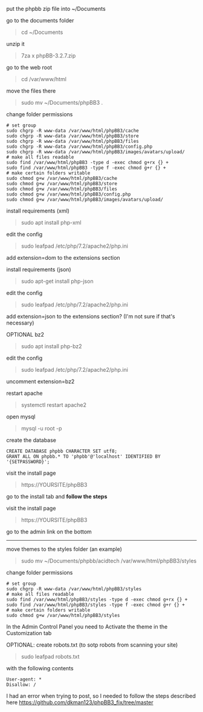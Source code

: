put the phpbb zip file into ~/Documents

go to the documents folder
> cd ~/Documents

unzip it
> 7za x phpBB-3.2.7.zip

go to the web root
> cd /var/www/html

move the files there
> sudo mv ~/Documents/phpBB3 .

change folder permissions
```
# set group
sudo chgrp -R www-data /var/www/html/phpBB3/cache
sudo chgrp -R www-data /var/www/html/phpBB3/store
sudo chgrp -R www-data /var/www/html/phpBB3/files
sudo chgrp -R www-data /var/www/html/phpBB3/config.php
sudo chgrp -R www-data /var/www/html/phpBB3/images/avatars/upload/
# make all files readable
sudo find /var/www/html/phpBB3 -type d -exec chmod g+rx {} +
sudo find /var/www/html/phpBB3 -type f -exec chmod g+r {} +
# make certain folders writable
sudo chmod g+w /var/www/html/phpBB3/cache
sudo chmod g+w /var/www/html/phpBB3/store
sudo chmod g+w /var/www/html/phpBB3/files
sudo chmod g+w /var/www/html/phpBB3/config.php
sudo chmod g+w /var/www/html/phpBB3/images/avatars/upload/
```

install requirements (xml)
> sudo apt install php-xml

edit the config
> sudo leafpad /etc/php/7.2/apache2/php.ini

add extension=dom to the extensions section

install requirements (json)
> sudo apt-get install php-json

edit the config
> sudo leafpad /etc/php/7.2/apache2/php.ini

add extension=json to the extensions section? (I'm not sure if that's necessary)

OPTIONAL bz2
> sudo apt install php-bz2

edit the config
> sudo leafpad /etc/php/7.2/apache2/php.ini

uncomment extension=bz2

restart apache
> systemctl restart apache2

open mysql
> mysql -u root -p

create the database
```
CREATE DATABASE phpbb CHARACTER SET utf8;
GRANT ALL ON phpbb.* TO 'phpbb'@'localhost' IDENTIFIED BY '{SETPASSWORD}';
```

visit the install page
> https://YOURSITE/phpBB3

go to the install tab and **follow the steps**

visit the install page
> https://YOURSITE/phpBB3

go to the admin link on the bottom

-----

move themes to the styles folder (an example)
> sudo mv ~/Documents/phpbb/acidtech /var/www/html/phpBB3/styles

change folder permissions
```
# set group
sudo chgrp -R www-data /var/www/html/phpBB3/styles
# make all files readable
sudo find /var/www/html/phpBB3/styles -type d -exec chmod g+rx {} +
sudo find /var/www/html/phpBB3/styles -type f -exec chmod g+r {} +
# make certain folders writable
sudo chmod g+w /var/www/html/phpBB3/styles
```

In the Admin Control Panel you need to Activate the theme in the Customization tab

OPTIONAL: create robots.txt (to sotp robots from scanning your site)
> sudo leafpad robots.txt

with the following contents
```
User-agent: *
Disallow: /
```

I had an error when trying to post, so I needed to follow the steps described here
https://github.com/dkman123/phpBB3_fix/tree/master
